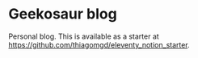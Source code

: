 # Geekosaur blog

Personal blog. This is available as a starter at https://github.com/thiagomgd/eleventy_notion_starter.
